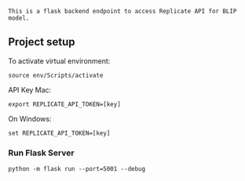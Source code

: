 ```
This is a flask backend endpoint to access Replicate API for BLIP model.
```

## Project setup
To activate virtual environment: 

```
source env/Scripts/activate
```

API Key Mac: 
```
export REPLICATE_API_TOKEN=[key]
```
On Windows: 
```
set REPLICATE_API_TOKEN=[key]
```



### Run Flask Server
```
python -m flask run --port=5001 --debug
```
